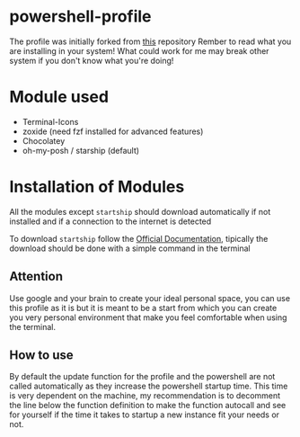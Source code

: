 # powershell-profile
The profile was initially forked from [this](https://github.com/ChrisTitusTech/powershell-profile) repository
Rember to read what you are installing in your system! What could work for me may break other system if you don't know what you're doing!

# Module used
  - Terminal-Icons
  - zoxide (need fzf installed for advanced features)
  - Chocolatey
  - oh-my-posh / starship (default)

# Installation of Modules
All the modules except `startship` should download automatically if not installed and if a connection to the internet is detected

To download `startship` follow the [Official Documentation](https://starship.rs/installing), tipically the download should be done with a simple command in the terminal

## Attention
Use google and your brain to create your ideal personal space, you can use this profile as it is 
but it is meant to be a start from which you can create you very personal environment that make you feel comfortable when using the terminal.

## How to use
By default the update function for the profile and the powershell are not called automatically as they increase the powershell startup time. This time is very dependent on the machine, my recommendation is to decomment the line below the function definition to make the function autocall and see for yourself if the time it takes to startup a new instance fit your needs or not.
